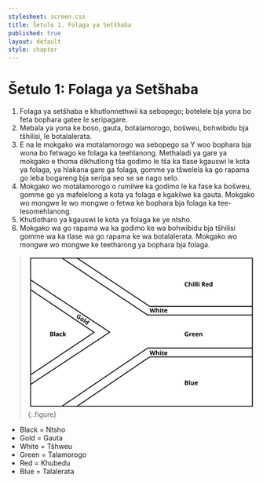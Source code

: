 ```yaml
---
stylesheet: screen.css
title: Šetulo 1. Folaga ya Setšhaba
published: true
layout: default
style: chapter
---
```


# Šetulo 1: Folaga ya Setšhaba

1.	Folaga ya setšhaba e khutlonnethwii ka sebopego; botelele bja yona bo feta bophara gatee le seripagare.
2.	Mebala ya yona ke boso, gauta, botalamorogo, bošweu, bohwibidu bja tšhilisi, le botalalerata.
3.	E na le mokgako wa motalamorogo wa sebopego sa Y woo bophara bja wona bo fetwago ke folaga ka teehlanong. Methaladi ya gare ya mokgako e thoma dikhutlong tša godimo le tša ka tlase kgauswi le kota ya folaga, ya hlakana gare ga folaga, gomme ya tšwelela ka go rapama go leba bogareng bja seripa seo se se nago selo.
4.	Mokgako wo motalamorogo o rumilwe ka godimo le ka fase ka bošweu, gomme go ya mafelelong a kota ya folaga e kgakilwe ka gauta. Mokgako wo mongwe le wo mongwe o fetwa ke bophara bja folaga ka tee-lesomehlanong.
5.	Khutlotharo ya kgauswi le kota ya folaga ke ye ntsho.
6.	Mokgako wa go rapama wa ka godimo ke wa bohwibidu bja tšhilisi gomme wa ka tlase wa go rapama ke wa botalalerata. Mokgako wo mongwe wo mongwe ke teetharong ya bophara bja folaga.

> ![](images/south-african-flag-diagram-en.jpg)
{:.figure}

* Black = Ntsho
* Gold = Gauta
* White = Tšhweu
* Green = Talamorogo
* Red = Khubedu
* Blue = Talalerata
